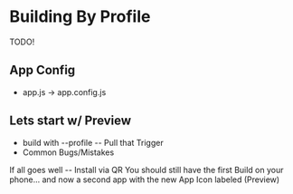 # Building By Profile

TODO!

## App Config

- app.js -> app.config.js

## Lets start w/ Preview

- build with --profile -- Pull that Trigger
- Common Bugs/Mistakes

If all goes well -- Install via QR
You should still have the first Build on your phone... and now a second app with the new App Icon labeled (Preview)
